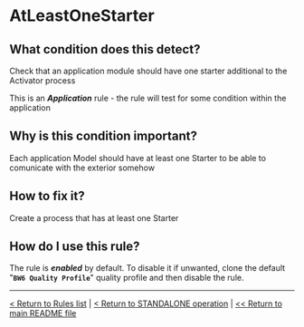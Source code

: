 # AtLeastOneStarter

## What condition does this detect?

Check that an application module should have one starter additional to the Activator process

This is an ***Application*** rule - the rule will test for some condition within the application

## Why is this condition important?

Each application Model should have at least one Starter to be able to comunicate with the exterior somehow

## How to fix it?

Create a process that has at least one Starter

## How do I use this rule?

The rule is **_enabled_** by default. To disable it if unwanted, clone the default "**`BW6 Quality Profile`**" quality profile and then disable the rule.

---
[< Return to Rules list](./RULES.md) | [< Return to STANDALONE operation](../STANDALONE.md) | [<< Return to main README file](../../README.md)
